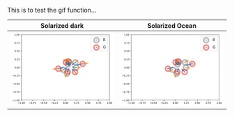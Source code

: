This is to test the gif function...

Solarized dark             |  Solarized Ocean
:-------------------------:|:-------------------------:
<img src="../Figures/0_mmd_d_att.gif" alt="mmd_d_att">  |  <img src="../Figures/0_mmd_d_rep.gif" alt="mmd_d_rep">

